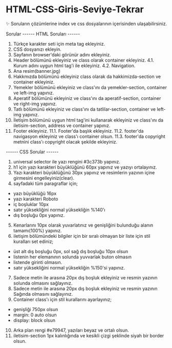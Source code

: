 # HTML-CSS-Giris-Seviye-Tekrar

✨ Soruların çözümlerine index ve css dosyalarının içerisinden ulaşabilirsiniz.

Sorular 
------ HTML Soruları ------
1. Türkçe karakter seti için meta tag ekleyiniz.
2. CSS dosyanızı ekleyin.
3. Sayfanın browser'daki görünür adını ekleyiniz.
4. Header bölümünü ekleyiniz ve class olarak container ekleyiniz.
   4.1. Kurum adını uygun html tag'i ile ekleyiniz.
   4.2. Navigation.
5. Ana resim(banner.jpg)
6. Hakkmızda bölümünü ekleyiniz class olarak da hakkimizda-section ve container ekleyiniz.
7. Yemekler bölümünü ekleyiniz ve class'ını da yemekler-section, container ve left-img yapınız.
8. Aperatif bölümünü ekleyiniz ve class'ını da aperatif-section, container ve right-img yapınız.
9. Tatlı bölümünü ekleyiniz ve class'ını da tatlilar-section, container ve left-img yapınız.
10. İletişim bölümünü uygun html tag'ini kullanarak ekleyiniz ve class'ını da iletisim-section, address ve container yapınız.
11. Footer ekleyiniz.
    11.1. Footer'da başlık  ekleyiniz.
    11.2. footer'da navigasyon ekleyiniz ve class'ı container olsun.
    11.3. footer'da copyright metnini class'ı copyright olacak şekilde ekleyiniz.

------ CSS Sorular ------
1. universal selector ile yazı rengini #3c373b yapınız.
2. h1 için yazı karakteri büyüklüğünü 60px yapınız ve yazıyı ortalayınız.
3. Yazı karakteri büyüklüğünü 30px yapınız ve resimlerin yazının içine girmesini engelleyiniz(clear).
4. sayfadaki tüm paragraflar için;
- yazı büyüklüğü 16px
- yazı karakteri Roboto
- iç boşluklar 10px
- satır yüksekliğini normal yüksekliğin %140'ı
- dış boşluğu 0px yapınız.
5. Kenarlarını 10px olarak yuvarlatınız ve genişliğini bulunduğu alanın tamamı(100%) yapınız.
6. iletişim bölümündeki bilgiler için bir sıralı olmayan bir liste için stil kuralları set ediniz;
- üst alt dış boşluğu 0px, sol sağ dış boşluğu 10px olsun
- listenin her elemanının solunda yuvvarlak buton olmasın
- listende girinti olmasın.
- satır yüksekliğini normal yüksekliğin %150'si yapınız.
7. Sadece metin ile arasına 20px dış boşluk ekleyiniz ve resmin yazının solunda olmasını sağlayınız.
8. Sadece metin ile arasına 20px dış boşluk ekleyiniz ve resmin yazının Sağında olmasını sağlayınız.
9. Container class'ı için stil kurallarını ayarlayınız;
- genişliği 750px olsun
- margin: 0 auto olsun
- display: block olsun
10. Arka plan rengi #e79947, yazıları beyaz ve ortalı olsun.
11. iletisim-section 1px kalınlığında ve kesikli çizgi şeklinde siyah bir border olsun.
